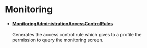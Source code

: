 # Monitoring

- #### [MonitoringAdministrationAccessControlRules](/docs/identitymanager/6.1/identitymanager/integration-guide/toolkit/xml-configuration/configuration/scaffoldings/accesscontrolrules/monitoring/monitoringadministrationaccesscontrolrules/index.md)
  Generates the access control rule which gives to a profile the permission to query the
  monitoring screen.
